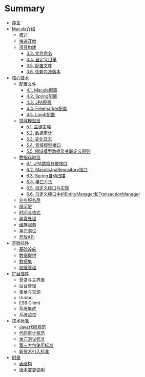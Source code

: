 # Summary

* [序言](README.md)
* [Macula介绍](chapter1/chapter1.md)
   * [概述](chapter1/01_Introduction.md)
   * [快速开始](chapter1/02_Quick_Start.md)
   * [项目构建](chapter1/03_Project_Building.md)
       * [3.3. 文件命名](chapter1/3-3.md)
       * [3.4. 自定义目录](chapter1/3-4.md)
       * [3.5. 配置文件](chapter1/3-5.md)
       * [3.6. 依赖包及版本](chapter1/3-6.md)
* [核心技术](chapter2/chapter2.md)
   * [配置文件](chapter2/01_Configuration.md)
       * [4.1. Macula配置](chapter2/4-1.md)
       * [4.2. Spring配置](chapter2/4-2.md)
       * [4.3. JPA配置](chapter2/4-3.md)
       * [4.4. Freemarker配置](chapter2/4-4.md)
       * [4.5. Log4j配置](chapter2/4-5.md)
   * [领域模型层](chapter2/02_Domain.md)
       * [5.1. 主键策略](chapter2/5-1.md)
       * [5.2. 数据审计](chapter2/5-2.md)
       * [5.3. 变化日志](chapter2/5-3.md)
       * [5.4. 领域模型接口](chapter2/5-4.md)
       * [5.5. 领域模型数据及关联定义原则](chapter2/5-5.md)
   * [数据存取层](chapter2/03_Repository.md)
       * [6.1. JPA数据存取接口](chapter2/6-1.md)
       * [6.2. MaculaJpaRepository接口](chapter2/6-2.md)
       * [6.3. Spring自动扫描](chapter2/6-3.md)
       * [6.4. 接口方法](chapter2/6-4.md)
       * [6.5. 自定义接口与实现](chapter2/6-5.md)
       * [6.6. 自定义接口中的EntityManager和TransactionManager](chapter2/6-6.md)
   * [业务服务层](chapter2/04_Service.md)
   * [展示层](chapter2/05_Controller.md)
   * [时间与格式](chapter2/06_Timezone.md)
   * [异常处理](chapter2/07_Exception.md)
   * [缓存服务](chapter2/08_Cache.md)
   * [单元测试](chapter2/09_JUnit.md)
   * [开放API](chapter2/10_OpenApi.md)
* [基础插件](chapter3/chapter3.md)
   * [基础设施](chapter3/01_Plugins-Infrastructure.md)
   * [数据提供](chapter3/02_Plugins_Data.md)
   * [数据集](chapter3/03_Plugins_DataSet.md)
   * [权限管理](chapter3/04_Plugins_Security.md)
* [扩展插件](chapter4/chapter4.md)
   * 登录与主界面
   * 后台管理
   * 表单与查询
   * Dubbo
   * ESB Client
   * 系统集成
   * 系统监控
* [技术标准](chapter5/chapter5.md)
   * [Java代码规范](chapter5/01_Standard_Code.md)
   * [代码审计规范](chapter5/02_Standard_Check.md)
   * [单元测试标准](chapter5/03_Standard_JUnit.md)
   * [第三方包使用标准](chapter5/04_Standard_Library.md)
   * [新技术引入标准](chapter5/05_Standard_Import.md)
* [附录](chapter6/chapter6.md)
   * [表结构](chapter6/01_Tables.md)
   * [版本变更说明](chapter6/Upgrade.md)

